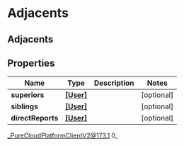 # Adjacents

## Adjacents

## Properties

|Name | Type | Description | Notes|
|------------ | ------------- | ------------- | -------------|
| **superiors** | [**[User]**]([User]) |  | [optional] |
| **siblings** | [**[User]**]([User]) |  | [optional] |
| **directReports** | [**[User]**]([User]) |  | [optional] |



_PureCloudPlatformClientV2@173.1.0_

